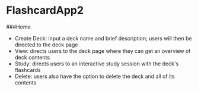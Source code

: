 # FlashcardApp2

###Home
- Create Deck: input a deck name and brief description; users will then be directed to the deck page
- View: directs users to the deck page where they can get an overview of deck contents
- Study: directs users to an interactive study session with the deck's flashcards
- Delete: users also have the option to delete the deck and all of its contents
